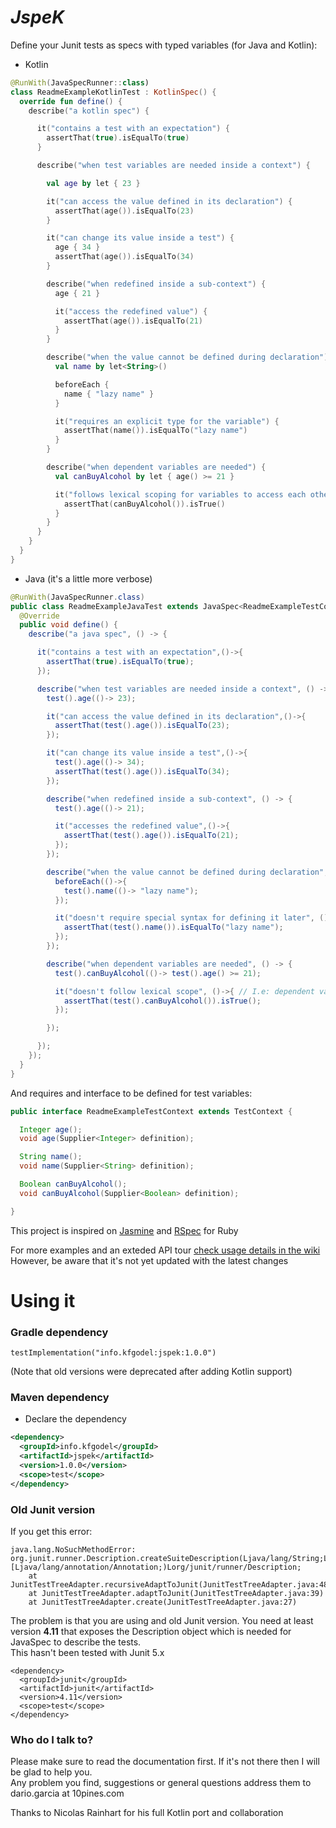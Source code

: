 # *JspeK* #

Define your Junit tests as specs with typed variables (for Java and Kotlin):  

- Kotlin
```kotlin
@RunWith(JavaSpecRunner::class)
class ReadmeExampleKotlinTest : KotlinSpec() {
  override fun define() {
    describe("a kotlin spec") {

      it("contains a test with an expectation") {
        assertThat(true).isEqualTo(true)
      }

      describe("when test variables are needed inside a context") {

        val age by let { 23 }

        it("can access the value defined in its declaration") {
          assertThat(age()).isEqualTo(23)
        }

        it("can change its value inside a test") {
          age { 34 }
          assertThat(age()).isEqualTo(34)
        }

        describe("when redefined inside a sub-context") {
          age { 21 }

          it("access the redefined value") {
            assertThat(age()).isEqualTo(21)
          }
        }

        describe("when the value cannot be defined during declaration") {
          val name by let<String>()

          beforeEach {
            name { "lazy name" }
          }

          it("requires an explicit type for the variable") {
            assertThat(name()).isEqualTo("lazy name")
          }
        }

        describe("when dependent variables are needed") {
          val canBuyAlcohol by let { age() >= 21 }

          it("follows lexical scoping for variables to access each other") {
            assertThat(canBuyAlcohol()).isTrue()
          }
        }
      }
    }
  }
}
```

- Java (it's a little more verbose)
```java
@RunWith(JavaSpecRunner.class)
public class ReadmeExampleJavaTest extends JavaSpec<ReadmeExampleTestContext> {
  @Override
  public void define() {
    describe("a java spec", () -> {

      it("contains a test with an expectation",()->{
        assertThat(true).isEqualTo(true);
      });

      describe("when test variables are needed inside a context", () -> {
        test().age(()-> 23);

        it("can access the value defined in its declaration",()->{
          assertThat(test().age()).isEqualTo(23);
        });

        it("can change its value inside a test",()->{
          test().age(()-> 34);
          assertThat(test().age()).isEqualTo(34);
        });

        describe("when redefined inside a sub-context", () -> {
          test().age(()-> 21);

          it("accesses the redefined value",()->{
            assertThat(test().age()).isEqualTo(21);
          });
        });

        describe("when the value cannot be defined during declaration", () -> {
          beforeEach(()->{
            test().name(()-> "lazy name");
          });

          it("doesn't require special syntax for defining it later", ()->{
            assertThat(test().name()).isEqualTo("lazy name");
          });
        });

        describe("when dependent variables are needed", () -> {
          test().canBuyAlcohol(()-> test().age() >= 21);

          it("doesn't follow lexical scope", ()->{ // I.e: dependent variable can be declared before independent
            assertThat(test().canBuyAlcohol()).isTrue();
          });

        });

      });
    });
  }
}
```
And requires and interface to be defined for test variables:
```java
public interface ReadmeExampleTestContext extends TestContext {

  Integer age();
  void age(Supplier<Integer> definition);

  String name();
  void name(Supplier<String> definition);

  Boolean canBuyAlcohol();
  void canBuyAlcohol(Supplier<Boolean> definition);

}
```

This project is inspired on [Jasmine](http://jasmine.github.io/) and [RSpec](http://rspec.info/) for Ruby  
  
For more examples and an exteded API tour [check usage details in the wiki](https://github.com/kfgodel/JspeK/wiki)
However, be aware that it's not yet updated with the latest changes

# Using it
### Gradle dependency ###

```
testImplementation("info.kfgodel:jspek:1.0.0")
```
(Note that old versions were deprecated after adding Kotlin support)

### Maven dependency ###

* Declare the dependency
```xml
<dependency>
  <groupId>info.kfgodel</groupId>
  <artifactId>jspek</artifactId>
  <version>1.0.0</version>
  <scope>test</scope>
</dependency>
```

### Old Junit version
If you get this error:
```
java.lang.NoSuchMethodError: org.junit.runner.Description.createSuiteDescription(Ljava/lang/String;Ljava/io/Serializable;[Ljava/lang/annotation/Annotation;)Lorg/junit/runner/Description;
    at JunitTestTreeAdapter.recursiveAdaptToJunit(JunitTestTreeAdapter.java:48)
    at JunitTestTreeAdapter.adaptToJunit(JunitTestTreeAdapter.java:39)
    at JunitTestTreeAdapter.create(JunitTestTreeAdapter.java:27)
```
The problem is that you are using and old Junit version. You need at least version **4.11** that exposes the 
Description object which is needed for JavaSpec to describe the tests.  
This hasn't been tested with Junit 5.x

```
<dependency>
  <groupId>junit</groupId>
  <artifactId>junit</artifactId>
  <version>4.11</version>
  <scope>test</scope>
</dependency>
```


### Who do I talk to? ###

Please make sure to read the documentation first. If it's not there then I will be glad to help you.  
Any problem you find, suggestions or general questions address them to dario.garcia at 10pines.com  

Thanks to Nicolas Rainhart for his full Kotlin port and collaboration 
